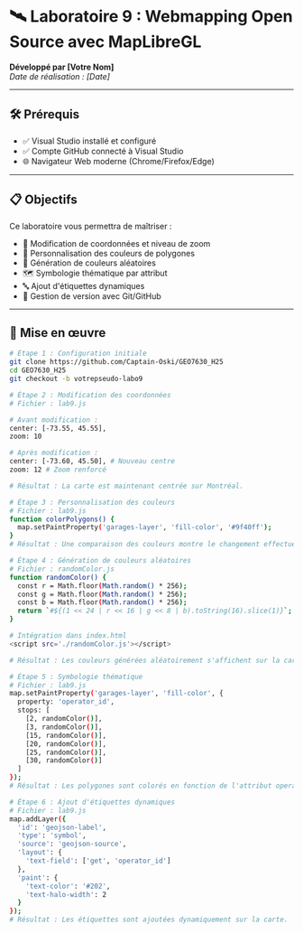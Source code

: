 # 🛰 Laboratoire 9 : Webmapping Open Source avec MapLibreGL

**Développé par [Votre Nom]**  
*Date de réalisation : [Date]*

---

## 🛠 Prérequis
- ✅ Visual Studio installé et configuré
- ✅ Compte GitHub connecté à Visual Studio
- 🌐 Navigateur Web moderne (Chrome/Firefox/Edge)

---

## 📋 Objectifs
Ce laboratoire vous permettra de maîtriser :
- 🎯 Modification de coordonnées et niveau de zoom
- 🎨 Personnalisation des couleurs de polygones
- 🌈 Génération de couleurs aléatoires
- 🗺 Symbologie thématique par attribut
- 🔤 Ajout d'étiquettes dynamiques
- 📌 Gestion de version avec Git/GitHub

---

## 🚀 Mise en œuvre

```bash
# Étape 1 : Configuration initiale
git clone https://github.com/Captain-Oski/GEO7630_H25
cd GEO7630_H25
git checkout -b votrepseudo-labo9

# Étape 2 : Modification des coordonnées
# Fichier : lab9.js

# Avant modification :
center: [-73.55, 45.55], 
zoom: 10

# Après modification :
center: [-73.60, 45.50], # Nouveau centre
zoom: 12 # Zoom renforcé

# Résultat : La carte est maintenant centrée sur Montréal.

# Étape 3 : Personnalisation des couleurs
# Fichier : lab9.js
function colorPolygons() {
  map.setPaintProperty('garages-layer', 'fill-color', '#9f40ff');
}
# Résultat : Une comparaison des couleurs montre le changement effectué.

# Étape 4 : Génération de couleurs aléatoires
# Fichier : randomColor.js
function randomColor() {
  const r = Math.floor(Math.random() * 256);
  const g = Math.floor(Math.random() * 256);
  const b = Math.floor(Math.random() * 256);
  return `#${(1 << 24 | r << 16 | g << 8 | b).toString(16).slice(1)}`;
}

# Intégration dans index.html
<script src='./randomColor.js'></script>

# Résultat : Les couleurs générées aléatoirement s'affichent sur la carte.

# Étape 5 : Symbologie thématique
# Fichier : lab9.js
map.setPaintProperty('garages-layer', 'fill-color', {
  property: 'operator_id',
  stops: [
    [2, randomColor()],
    [3, randomColor()],
    [15, randomColor()],
    [20, randomColor()],
    [25, randomColor()],
    [30, randomColor()]
  ]
});
# Résultat : Les polygones sont colorés en fonction de l'attribut operator_id.

# Étape 6 : Ajout d'étiquettes dynamiques
# Fichier : lab9.js
map.addLayer({
  'id': 'geojson-label',
  'type': 'symbol',
  'source': 'geojson-source',
  'layout': {
    'text-field': ['get', 'operator_id']
  },
  'paint': {
    'text-color': '#202',
    'text-halo-width': 2
  }
});
# Résultat : Les étiquettes sont ajoutées dynamiquement sur la carte.
